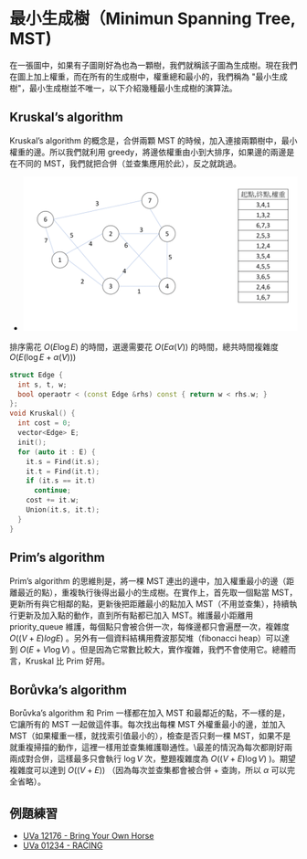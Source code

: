 # 最小生成樹（Minimun Spanning Tree, MST)

在一張圖中，如果有子圖剛好為也為一顆樹，我們就稱該子圖為生成樹。現在我們在圖上加上權重，而在所有的生成樹中，權重總和最小的，我們稱為 "最小生成樹"，最小生成樹並不唯一，以下介紹幾種最小生成樹的演算法。

## Kruskal’s algorithm

Kruskal’s algorithm 的概念是，合併兩顆 MST 的時候，加入連接兩顆樹中，最小權重的邊。所以我們就利用 greedy，將邊依權重由小到大排序，如果邊的兩邊是在不同的 MST，我們就把合併（並查集應用於此），反之就跳過。

- ![](images/kruskal.gif)

排序需花 $O(E\log E)$ 的時間，選邊需要花 $O(E\alpha(V))$ 的時間，總共時間複雜度 $O(E(\log E+\alpha(V)))$ 

```cpp
struct Edge {
  int s, t, w;
  bool operaotr < (const Edge &rhs) const { return w < rhs.w; }
};
void Kruskal() {
  int cost = 0;
  vector<Edge> E;
  init();
  for (auto it : E) {
    it.s = Find(it.s);
    it.t = Find(it.t);
    if (it.s == it.t)
      continue;
    cost += it.w;
    Union(it.s, it.t);
  }
}
```

## Prim’s algorithm

Prim’s algorithm 的思維則是，將一棵 MST 連出的邊中，加入權重最小的邊（距離最近的點），重複執行後得出最小的生成樹。在實作上，首先取一個點當 MST，更新所有與它相鄰的點，更新後把距離最小的點加入 MST（不用並查集），持續執行更新及加入點的動作，直到所有點都已加入 MST。維護最小距離用 priority_queue 維護，每個點只會被合併一次，每條邊都只會遍歷一次，複雜度 $O((V+E)logE)$ 。另外有一個資料結構用費波那契堆（fibonacci heap）可以達到 $O(E+V\log V)$ 。但是因為它常數比較大，實作複雜，我們不會使用它。總體而言，Kruskal 比 Prim 好用。

## Borůvka’s algorithm

Borůvka’s algorithm 和 Prim 一樣都在加入 MST 和最鄰近的點，不一樣的是，它讓所有的 MST 一起做這件事。每次找出每棵 MST 外權重最小的邊，並加入 MST（如果權重一樣，就找索引值最小的），檢查是否只剩一棵 MST，如果不是就重複掃描的動作，這裡一樣用並查集維護聯通性。\\最差的情況為每次都剛好兩兩成對合併，這樣最多只會執行 $\log V$ 次，整題複雜度為 $O((V+E)\log V)$ )。期望複雜度可以達到 $O((V+E))$ （因為每次並查集都會被合併 + 查詢，所以 $\alpha$ 可以完全省略）。

## 例題練習

-  [UVa 12176 - Bring Your Own Horse](http://uva.onlinejudge.org/external/121/12176.pdf) 
-  [UVa 01234 - RACING](http://uva.onlinejudge.org/external/12/1234.pdf) 
